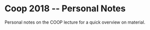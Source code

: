 # Coop 2018 -- Personal Notes
Personal notes on the COOP lecture for a quick overview on material.

